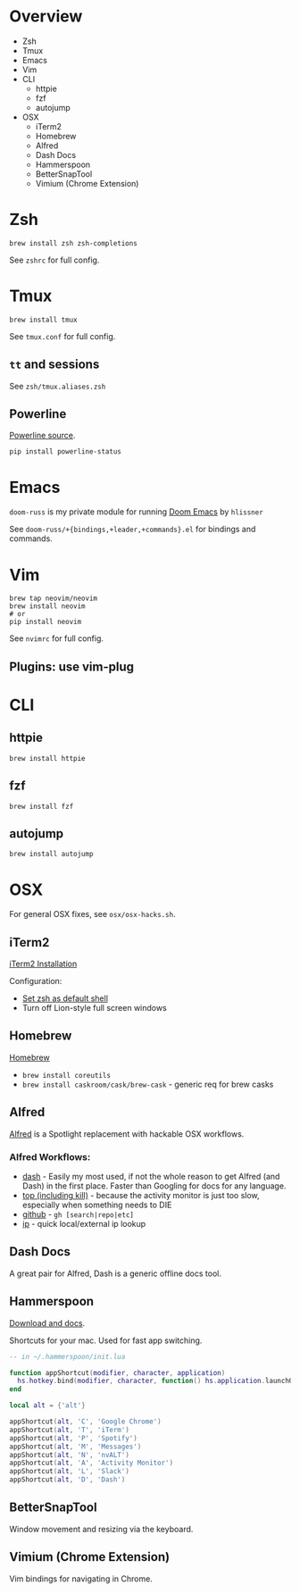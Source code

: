 # Overview

- Zsh
- Tmux
- Emacs
- Vim
- CLI
  - httpie
  - fzf
  - autojump
- OSX
  - iTerm2
  - Homebrew
  - Alfred
  - Dash Docs
  - Hammerspoon
  - BetterSnapTool
  - Vimium (Chrome Extension)

# Zsh

```
brew install zsh zsh-completions
```

See `zshrc` for full config.

# Tmux

```
brew install tmux
```

See `tmux.conf` for full config.

## `tt` and sessions

See `zsh/tmux.aliases.zsh`

## Powerline

[Powerline source](https://github.com/powerline/powerline).

```
pip install powerline-status
```

# Emacs

`doom-russ` is my private module for running [Doom Emacs](https://github.com/hlissner/doom-emacs) by `hlissner`

See `doom-russ/+{bindings,+leader,+commands}.el` for bindings and commands.

# Vim

```
brew tap neovim/neovim
brew install neovim
# or
pip install neovim
```

See `nvimrc` for full config.

## Plugins: use vim-plug

# CLI

## httpie

```
brew install httpie
```

## fzf

```
brew install fzf
```

## autojump

```
brew install autojump
```

# OSX

For general OSX fixes, see `osx/osx-hacks.sh`.

## iTerm2

[iTerm2 Installation](https://iterm2.com/downloads/nightly/#/section/home)

Configuration:

  - [Set zsh as default shell](http://stackoverflow.com/questions/13476232/make-iterm2-launch-with-zsh)
  - Turn off Lion-style full screen windows

## Homebrew

[Homebrew](http://brew.sh/)

  - `brew install coreutils`
  - `brew install caskroom/cask/brew-cask` - generic req for brew casks

## Alfred

[Alfred](https://www.alfredapp.com/)
is a Spotlight replacement with hackable OSX workflows.

### Alfred Workflows:

- [dash](https://github.com/Kapeli/Dash-Alfred-Workflow) - Easily my most used,
  if not the whole reason to get Alfred (and Dash) in the first place. Faster
  than Googling for docs for any language.
- [top (including kill)](http://zhaocai.github.io/alfred2-top-workflow/) - because the activity monitor is just too slow, especially when something needs to DIE
- [github](https://github.com/gharlan/alfred-github-workflow) - `gh [search|repo|etc]`
- [ip](http://dferg.us/ip-address-workflow/) - quick local/external ip lookup

## Dash Docs

A great pair for Alfred, Dash is a generic offline docs tool.

## Hammerspoon

[Download and docs](http://www.hammerspoon.org/).

Shortcuts for your mac. Used for fast app switching.

```lua
-- in ~/.hammerspoon/init.lua

function appShortcut(modifier, character, application)
  hs.hotkey.bind(modifier, character, function() hs.application.launchOrFocus(application) end)
end

local alt = {'alt'}

appShortcut(alt, 'C', 'Google Chrome')
appShortcut(alt, 'T', 'iTerm')
appShortcut(alt, 'P', 'Spotify')
appShortcut(alt, 'M', 'Messages')
appShortcut(alt, 'N', 'nvALT')
appShortcut(alt, 'A', 'Activity Monitor')
appShortcut(alt, 'L', 'Slack')
appShortcut(alt, 'D', 'Dash')
```

## BetterSnapTool

Window movement and resizing via the keyboard.

## Vimium (Chrome Extension)

Vim bindings for navigating in Chrome.

